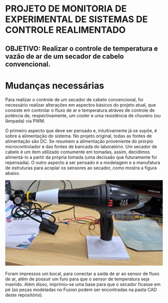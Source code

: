 # PROJETO DE MONITORIA DE EXPERIMENTAL DE SISTEMAS DE CONTROLE REALIMENTADO

## OBJETIVO: Realizar o controle de temperatura e vazão de ar de um secador de cabelo convencional.

# Mudanças necessárias
Para realizar o controle de um secador de cabelo convencional, foi necessário realizar alterações em aspectos básicos do projeto atual, que consiste em controlar o fluxo de ar e temperatura atráves de controle de potência de, respectivamente, um cooler e uma resistência de chuveiro (ou lâmpada) via PWM.

O primeiro aspecto que deve ser pensado e, intuitivamente já se supõe, é sobre a alimentação do sistema. No projeto original, todas as fontes de alimentação são DC. Se resumem a alimentação proveniente do prórpio microcontrolador e das fontes de bancada do laboratório. Um secador de cabelo é um item utilizado comumente em tomadas, assim, decidimos alimentá-lo a partir da própria tomada (uma decisaão que futuramente foi repensada). O outro aspecto a ser pensado é a modelagem e a manufatura de estruturas para acoplar os sensores ao secador, como mostra a figura abaixo.

<p align="center">
  <img src="https://github.com/luizspinola/E_SCR_MONITORIA/blob/fd7203f281a3de32cfbce53ebf565b8b0dd9bbd7/images/secador.png" alt="secador">
</p>

Foram impressos um bocal, para conectar a saída de ar ao sensor de fluxo de ar, além de possuir um furo para que o sensor de temperatura seja inserido. Além disso, imprimiu-se uma base para que o secador ficasse em pé (as peças modeladas no Fusion podem ser encontradas na pasta CAD deste repositório).





